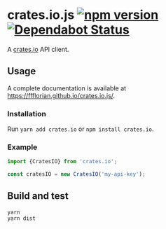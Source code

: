 # crates.io.js [![npm version](https://img.shields.io/npm/v/crates.io.svg?style=flat)](https://www.npmjs.com/package/crates.io) [![Dependabot Status](https://api.dependabot.com/badges/status?host=github&repo=ffflorian/crates.io.js)](https://dependabot.com)

A [crates.io](https://crates.io) API client.

## Usage

A complete documentation is available at https://ffflorian.github.io/crates.io.js/.

### Installation

Run `yarn add crates.io` or `npm install crates.io`.

### Example

```ts
import {CratesIO} from 'crates.io';

const cratesIO = new CratesIO('my-api-key');
```

## Build and test

```
yarn
yarn dist
```
